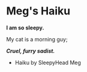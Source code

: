 # Meg's Haiku

__I am so sleepy.__

My cat is a morning guy;

___Cruel, furry sadist.___

 - Haiku by SleepyHead Meg
